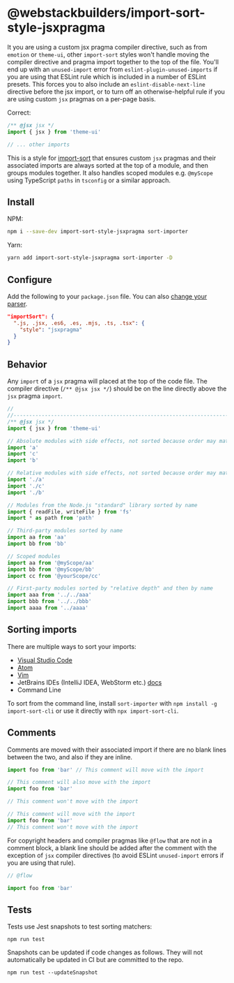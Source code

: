# @webstackbuilders/import-sort-style-jsxpragma

It you are using a custom jsx pragma compiler directive, such as from `emotion` or `theme-ui`, other `import-sort`
styles won't handle moving the compiler directive and pragma import together to the top of the file. You'll end up
with an `unused-import` error from `eslint-plugin-unused-imports` if you are using that ESLint rule which is included
in a number of ESLint presets. This forces you to also include an `eslint-disable-next-line` directive before the
jsx import, or to turn off an otherwise-helpful rule if you are using custom `jsx` pragmas on a per-page basis.

Correct:

```js
/** @jsx jsx */
import { jsx } from 'theme-ui'

// ... other imports
```

This is a style for [import-sort](https://github.com/renke/import-sort) that ensures custom `jsx` pragmas and their
associated imports are always sorted at the top of a module, and then groups modules together. It also handles
scoped modules e.g. `@myScope` using TypeScript `paths` in `tsconfig` or a similar approach.

## Install

NPM:

```bash
npm i --save-dev import-sort-style-jsxpragma sort-importer
```

Yarn:

```bash
yarn add import-sort-style-jsxpragma sort-importer -D
```

## Configure

Add the following to your `package.json` file. You can also [change your parser](https://github.com/renke/import-sort#using-a-different-style-or-parser).

```json
"importSort": {
  ".js, .jsx, .es6, .es, .mjs, .ts, .tsx": {
    "style": "jsxpragma"
  }
}
```

## Behavior

Any `import` of a `jsx` pragma will placed at the top of the code file. The compiler directive
(`/** @jsx jsx */`) should be on the line directly above the `jsx` pragma `import`.

```js
//
//----------------------------------------------------------------------------
/** @jsx jsx */
import { jsx } from 'theme-ui'

// Absolute modules with side effects, not sorted because order may matter)
import 'a'
import 'c'
import 'b'

// Relative modules with side effects, not sorted because order may matter
import './a'
import './c'
import './b'

// Modules from the Node.js "standard" library sorted by name
import { readFile, writeFile } from 'fs'
import * as path from 'path'

// Third-party modules sorted by name
import aa from 'aa'
import bb from 'bb'

// Scoped modules
import aa from '@myScope/aa'
import bb from '@myScope/bb'
import cc from '@yourScope/cc'

// First-party modules sorted by "relative depth" and then by name
import aaa from '../../aaa'
import bbb from '../../bbb'
import aaaa from '../aaaa'
```

## Sorting imports

There are multiple ways to sort your imports:

- [Visual Studio Code](https://marketplace.visualstudio.com/items?itemName=amatiasq.sort-imports)
- [Atom](https://atom.io/packages/atom-import-sort)
- [Vim](https://github.com/ruanyl/vim-sort-imports)
- JetBrains IDEs (IntelliJ IDEA, WebStorm etc.) [docs](https://github.com/renke/import-sort#jetbrains-ides)
- Command Line

To sort from the command line, install `sort-importer` with `npm install -g import-sort-cli` or use it directly with `npx import-sort-cli`.

## Comments

Comments are moved with their associated import if there are no blank lines between the two, and also if they are inline.

```js
import foo from 'bar' // This comment will move with the import
```

```js
// This comment will also move with the import
import foo from 'bar'
```

```js
// This comment won't move with the import

// This comment will move with the import
import foo from 'bar'
// This comment won't move with the import
```

For copyright headers and compiler pragmas like `@flow` that are not in a comment block, a blank line should
be added after the comment with the exception of `jsx` compiler directives (to avoid ESLint `unused-import`
errors if you are using that rule).

```js
// @flow

import foo from 'bar'
```

## Tests

Tests use Jest snapshots to test sorting matchers:

`npm run test`

Snapshots can be updated if code changes as follows. They will not automatically be updated in CI but are committed to the repo.

`npm run test --updateSnapshot`
